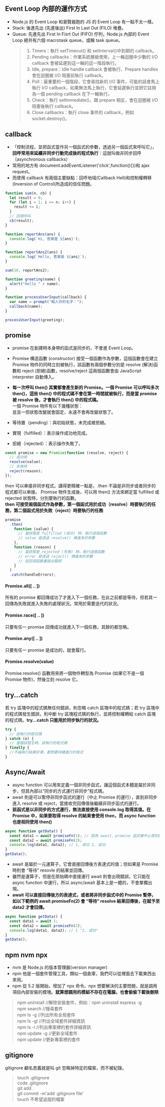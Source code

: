 ## Event Loop 內部的運作方式

- Node.js 的 Event Loop 和瀏覽器跑的 JS 的 Event Loop 有一點不太一樣。
- Stack: 後進先出 (先進後出) First In Last Out (FILO) 堆疊。
- Queue: 先進先出 First In Fisrt Out (FIFO) 佇列，Node.js 內部的 Event Loop 總共有六個 macrotask queue，或稱 task queue。
  > 1. Timers：執行 setTimeout() 和 setInterval()中到期的 callback。
  > 2. Pending callbacks：作業系統層級使用，上一輪迴圈中少數的 I/O callback 會被延遲到這一輪的這一階段執行。
  > 3. Idle, prepare：Idle handle callback 會被執行、Prepare handles 會在迴圈被 I/O 阻塞前執行 callback。
  > 4. Poll：最重要的一個階段，它會尋找新的 I/O 事件，可能的話會馬上執行 I/O callback，如果無法馬上執行，它會延遲執行並把它註冊為一個 pending callback 在下一輪執行。
  > 5. Check：執行 setImmediate()，跟 prepare 相反，會在迴圈被 I/O 阻塞後執行 callback。
  > 6. Close callbacks：執行 close 事件的 callback，例如 socket.destroy()。

## callback

- 「控制流程，並把函式當作另一個函式的參數，透過另一個函式來呼叫它」，**回呼常用來延續非同步行動完成後的程式執行**：這就叫做非同步回呼（asynchronous callbacks）
- 常用的地方有 document.addEventListener('click',function(){})和 ajax request。
- 而使用 callback 有兩個主要缺點：回呼地域(Callback Hell)和控制權轉移(Inversion of Control)所造成的信任問題。

```js
function sum(n, cb) {
  let result = 0;
  for (let i = 1; i <= n; i++) {
    result += i;
  }
  // 回頭呼叫
  cb(result);
}

function reportAns(ans) {
  console.log(`Hi, 答案是 ${ans}`);
}

function reportAns2(ans) {
  console.log(`Hello, 答案是 ${ans}`);
}

sum(10, reportAns2);
```

```js
function greeting(name) {
  alert("Hello " + name);
}

function processUserInput(callback) {
  var name = prompt("輸入你的名字：");
  callback(name);
}

processUserInput(greeting);
```

## promise

- promise 在創建時本身帶的函式是同步的，不會進 Event Loop。
- Promise 構造函數 (constructor) 接受一個函數作為參數，這個函數會在建立 Promise 物件的同時立刻被執行，該函數有兩個參數分別是 resolve (解決)函數和 reject (拒絕)函數，resolve/reject 這兩個函數會由 JavaScript interpreter 自動傳入。
- **每一次呼叫 then() 其實都會產生新的 Promise。一個 Promise 可以呼叫多次 then()，這些 then() 中的程式碼不會在第一時間就被執行，而是當 promise 被 resolve 後，才會執行 then() 中的程式碼。**<br>
  一個 Promise 物件有以下幾種狀態：<br>
  並且一但狀態改變就會固定，永遠不會再改變狀態了。

- 等待置（pending）：與初始狀態，未完成被拒絕。
- 實現（fulfilled）：表示操作成功地完成。
- 拒絕（rejected）：表示操作失敗了。

```js
const promise = new Promise(function (resolve, reject) {
  // 成功時
  resolve(value);
  // 失敗時
  reject(reason);
});
```

then 可以串接非同步程式。講得更精確一點是，.then 不論是非同步或者同步的程式都可以串接。
Promise 物件生成後，可以用 then() 方法來綁定當 fulfilled 或 rejected 狀態時，分別要執行的函數。<br>
**then 可接受兩個函式作為參數，第一個函式用於成功（resolve）時要執行的任務，第二個函式用於失敗（reject）時要執行的任務**<br>

```js
promise
  .then(
    function (value) {
      // 當狀態是 fulfilled (成功) 時，執行這個函數
      // value 是透過 resolve() 傳進來的參數
    },
    function (reason) {
      // 當狀態是 rejected (失敗) 時，執行這個函數
      // error 是透過 reject() 傳進來的參數
      // 從回调函数裏拋出錯誤
    }
  )
  .catch(handleErrors);
```

#### Promise.all([ .. ])

所有的 promise 都回傳成功了才進入下一個任務，在此之前都是等待，但若其一回傳為失敗就進入失敗的處理狀況。常用於需要迭代的狀況。

#### Promise.race([ .. ])

只要有任一 promise 回傳成功就進入下一個任務，其餘的都忽略。

#### Promise.any([ .. ])

只要有任一 promise 是成功的，就會履行。

#### Promise.resolve(value)

Promise.resolve() 函數用來將一個物件轉型為 Promise (如果它不是一個 Promise 物件)，然後立刻 resolve 它。

## try...catch

若 try 區塊中的程式碼無任何錯誤，則忽略 catch 區塊中的程式碼；若 try 區塊中的程式碼發生錯誤，則中斷 try 區塊程式碼的執行，並將控制權轉給 catch 區塊的程式碼。**try...catch 只能用於同步執行的狀況。**

```js
try {
  // 欲執行的程式碼
} catch (e) {
  // 當錯誤發生時，欲執行的程式碼
} finally {
  //不論執行結果好壞，都想要持續進行的程式
}
```

## Async/Await

- async function 可以用來定義一個非同步函式，讓這個函式本體是屬於非同步，但其內部以“同步的方式運行非同步”程式碼。
- await 則是可以暫停非同步函式的運行（中止 Promise 的運行），直到非同步進入 resolve 或 reject，當接收完回傳值後繼續非同步函式的運行。
- **該函式是以非同步的方式運行，無法直接使用 console.log 取得其值。在 Promise 中，如果要取得 resolve 的結果會使用 then，而 async function 也是相同使用 then()**

```js
async function getData() {
  const data1 = await promiseFn(1); // 因為 await，promise 函式被中止直到回傳
  const data2 = await promiseFn(2);
  console.log(data1, data2); // 1, 成功 2, 成功
}
getData();
```

- await 是屬於一元運算子，它會直接回傳後方表達式的值；但如果是 Promise 時則會 “等待” resovle 的結果並回傳。
- 雖然是運算子，但是在原始碼中直接運行 await 則會出現錯誤，它只能在 async function 中運行，所以 async/await 基本上是一體的，不會單獨出現。
- **await 可以直接回傳後方的表達式，或者將非同步函式中的 Promise 暫停，如以下範例的 await promiseFn(2) 會 “等待” resolve 結果回傳後，在賦予至 data2 才會回傳。**

```js
async function getData() {
  const data1 = await 1;
  const data2 = await promiseFn(2);
  console.log(data1, data2); // 1 "2, 成功"
}
getData();
```

## npm nvm npx

- nvm 是 Node.js 的版本管理器(version manager)
- npm 他是一個套件管理工具，類似一個倉庫，我們可以從裡面去下載東西出來用。
- npm 從 5.2 版開始，增加了 npx 命令。npx 想要解決的主要問題，就是調用項目內部安裝的模塊。**就算想調用的模組不存在在電腦，也會偷偷下載後刪除**

> npm uninstall //解除安裝套件，例如：npm uninstall express -g<br>
> npm search //搜尋套件<br>
> npm ls -g //列出所有全局套件<br>
> npm ls -gl //列出全域套件詳細資訊<br>
> npm ls -l //列出專案裡的套件詳細資訊<br>
> npm update -g //更新全域套件<br>
> npm update //更新專案裡的套件<br>

## gitignore

gitignore 顧名思義就是叫 git 忽略掉特定的檔案，而不被紀錄。<br>

> touch .gitignore<br>
> code .gitignore<br>
> git add .<br>
> git commit -m'add .gitignore file'<br>
> touch 不希望追蹤的檔案
